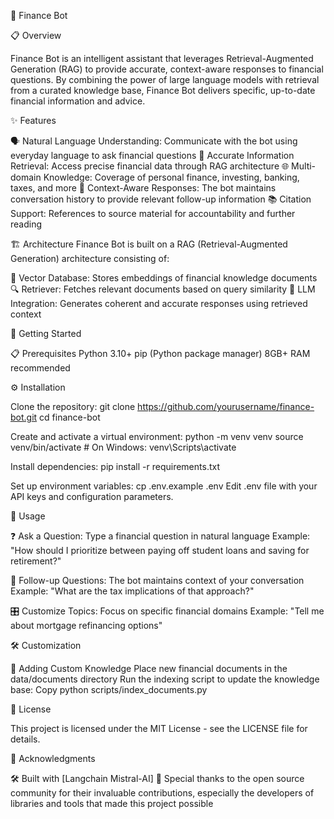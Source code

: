 🤖 Finance Bot


📋 Overview

Finance Bot is an intelligent assistant that leverages Retrieval-Augmented Generation (RAG) to provide accurate, context-aware responses to financial questions. By combining the power of large language models with retrieval from a curated knowledge base, Finance Bot delivers specific, up-to-date financial information and advice.

✨ Features

🗣️ Natural Language Understanding: Communicate with the bot using everyday language to ask financial questions
🎯 Accurate Information Retrieval: Access precise financial data through RAG architecture
🌐 Multi-domain Knowledge: Coverage of personal finance, investing, banking, taxes, and more
🧠 Context-Aware Responses: The bot maintains conversation history to provide relevant follow-up information
📚 Citation Support: References to source material for accountability and further reading

🏗️ Architecture
Finance Bot is built on a RAG (Retrieval-Augmented Generation) architecture consisting of:

💾 Vector Database: Stores embeddings of financial knowledge documents
🔍 Retriever: Fetches relevant documents based on query similarity
🧩 LLM Integration: Generates coherent and accurate responses using retrieved context

🚀 Getting Started

📋 Prerequisites
Python 3.10+
pip (Python package manager)
8GB+ RAM recommended

⚙️ Installation

Clone the repository:
git clone https://github.com/yourusername/finance-bot.git
cd finance-bot

Create and activate a virtual environment:
python -m venv venv
source venv/bin/activate  # On Windows: venv\Scripts\activate

Install dependencies:
pip install -r requirements.txt

Set up environment variables:
cp .env.example .env
Edit .env file with your API keys and configuration parameters.


📱 Usage

❓ Ask a Question: Type a financial question in natural language
Example: "How should I prioritize between paying off student loans and saving for retirement?"


🔄 Follow-up Questions: The bot maintains context of your conversation
Example: "What are the tax implications of that approach?"


🎛️ Customize Topics: Focus on specific financial domains
Example: "Tell me about mortgage refinancing options"


🛠️ Customization

📝 Adding Custom Knowledge
Place new financial documents in the data/documents directory
Run the indexing script to update the knowledge base:
Copy python scripts/index_documents.py


📜 License

This project is licensed under the MIT License - see the LICENSE file for details.


🙏 Acknowledgments

🛠️ Built with [Langchain  Mistral-AI]
🌟 Special thanks to the open source community for their invaluable contributions, especially the developers of libraries and tools that made this project possible

